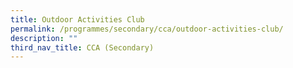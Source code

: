 ```yaml
---
title: Outdoor Activities Club
permalink: /programmes/secondary/cca/outdoor-activities-club/
description: ""
third_nav_title: CCA (Secondary)
---
```

